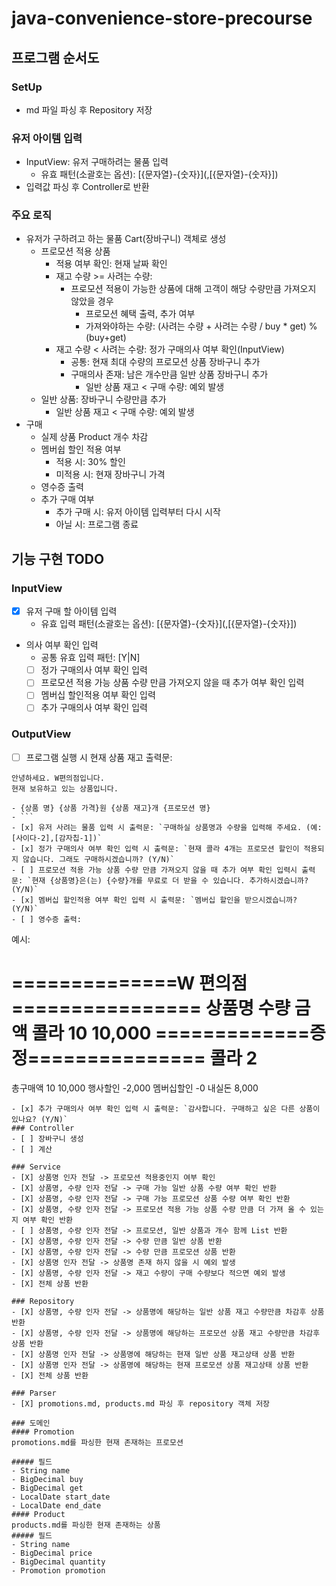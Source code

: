 # java-convenience-store-precourse
## 프로그램 순서도
### SetUp
- md 파일 파싱 후 Repository 저장
### 유저 아이템 입력
- InputView: 유저 구매하려는 물품 입력
  - 유효 패턴(소괄호는 옵션): \[{문자열}-{숫자}](,[{문자열}-{숫자}])
- 입력값 파싱 후 Controller로 반환
### 주요 로직
- 유저가 구하려고 하는 물품 Cart(장바구니) 객체로 생성
  - 프로모션 적용 상품
    - 적용 여부 확인: 현재 날짜 확인
    - 재고 수량 >= 사려는 수량: 
      - 프로모션 적용이 가능한 상품에 대해 고객이 해당 수량만큼 가져오지 않았을 경우
        - 프로모션 혜택 출력, 추가 여부
        - 가져와야하는 수량: (사려는 수량 + 사려는 수량 / buy * get) % (buy+get)
    - 재고 수량 < 사려는 수량: 정가 구매의사 여부 확인(InputView)
      - 공통: 현재 최대 수량의 프로모션 상품 장바구니 추가
      - 구매의사 존재: 남은 개수만큼 일반 상품 장바구니 추가
        - 일반 상품 재고 < 구매 수량: 예외 발생
  - 일반 상품: 장바구니 수량만큼 추가
    - 일반 상품 재고 < 구매 수량: 예외 발생
- 구매
  - 실제 상품 Product 개수 차감
  - 멤버쉽 할인 적용 여부
    - 적용 시: 30% 할인
    - 미적용 시: 현재 장바구니 가격
  - 영수증 출력
  - 추가 구매 여부
    - 추가 구매 시: 유저 아이템 입력부터 다시 시작
    - 아닐 시: 프로그램 종료

## 기능 구현 TODO
### InputView
- [X] 유저 구매 할 아이템 입력
  - 유효 입력 패턴(소괄호는 옵션): \[{문자열}-{숫자}](,[{문자열}-{숫자}])
- 의사 여부 확인 입력
  - 공통 유효 입력 패턴: [Y|N]
  - [ ] 정가 구매의사 여부 확인 입력
  - [ ] 프로모션 적용 가능 상품 수량 만큼 가져오지 않을 때 추가 여부 확인 입력
  - [ ] 멤버십 할인적용 여부 확인 입력
  - [ ] 추가 구매의사 여부 확인 입력
### OutputView
- [ ] 프로그램 실행 시 현재 상품 재고 출력문: 
```
안녕하세요. W편의점입니다.
현재 보유하고 있는 상품입니다.

- {상품 명} {상품 가격}원 {상품 재고}개 {프로모션 명}
- ```
- [x] 유저 사려는 물품 입력 시 출력문: `구매하실 상품명과 수량을 입력해 주세요. (예: [사이다-2],[감자칩-1])`
- [x] 정가 구매의사 여부 확인 입력 시 출력문: `현재 콜라 4개는 프로모션 할인이 적용되지 않습니다. 그래도 구매하시겠습니까? (Y/N)`
- [ ] 프로모션 적용 가능 상품 수량 만큼 가져오지 않을 때 추가 여부 확인 입력시 출력문: `현재 {상품명}은(는) {수량}개를 무료로 더 받을 수 있습니다. 추가하시겠습니까? (Y/N)`
- [x] 멤버십 할인적용 여부 확인 입력 시 출력문: `멤버십 할인을 받으시겠습니까? (Y/N)`
- [ ] 영수증 출력: 
```
예시:

==============W 편의점================
상품명		수량	금액
콜라		10 	10,000
=============증	정===============
콜라		2
====================================
총구매액		10	10,000
행사할인			-2,000
멤버십할인			-0
내실돈			 8,000
```
- [x] 추가 구매의사 여부 확인 입력 시 출력문: `감사합니다. 구매하고 싶은 다른 상품이 있나요? (Y/N)`
### Controller
- [ ] 장바구니 생성
- [ ] 계산

### Service
- [X] 상품명 인자 전달 -> 프로모션 적용중인지 여부 확인
- [X] 상품명, 수량 인자 전달 -> 구매 가능 일반 상품 수량 여부 확인 반환
- [X] 상품명, 수량 인자 전달 -> 구매 가능 프로모션 상품 수량 여부 확인 반환
- [X] 상품명, 수량 인자 전달 -> 프로모션 적용 가능 상품 수량 만큼 더 가져 올 수 있는지 여부 확인 반환
- [ ] 상품명, 수량 인자 전달 -> 프로모션, 일반 상품과 개수 함께 List 반환
- [X] 상품명, 수량 인자 전달 -> 수량 만큼 일반 상품 반환
- [X] 상품명, 수량 인자 전달 -> 수량 만큼 프로모션 상품 반환
- [X] 상품명 인자 전달 -> 상품명 존재 하지 않을 시 예외 발생
- [X] 상품명, 수량 인자 전달 -> 재고 수량이 구매 수량보다 적으면 예외 발생
- [X] 전체 상품 반환

### Repository
- [X] 상품명, 수량 인자 전달 -> 상품명에 해당하는 일반 상품 재고 수량만큼 차감후 상품 반환
- [X] 상품명, 수량 인자 전달 -> 상품명에 해당하는 프로모션 상품 재고 수량만큼 차감후 상품 반환
- [X] 상품명 인자 전달 -> 상품명에 해당하는 현재 일반 상품 재고상태 상품 반환
- [X] 상품명 인자 전달 -> 상품명에 해당하는 현재 프로모션 상품 재고상태 상품 반환
- [X] 전체 상품 반환

### Parser
- [X] promotions.md, products.md 파싱 후 repository 객체 저장

### 도메인
#### Promotion
promotions.md를 파싱한 현재 존재하는 프로모션

##### 필드
- String name
- BigDecimal buy
- BigDecimal get
- LocalDate start_date
- LocalDate end_date
#### Product
products.md를 파싱한 현재 존재하는 상품
##### 필드
- String name
- BigDecimal price
- BigDecimal quantity
- Promotion promotion
